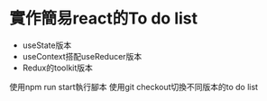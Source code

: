 # 實作簡易react的To do list
* useState版本
* useContext搭配useReducer版本
* Redux的toolkit版本

使用npm run start執行腳本
使用git checkout切換不同版本的to do list
